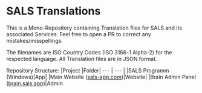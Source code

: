 # SALS Translations

This is a Mono-Repository containing Translation files for SALS and its associated Services. Feel free to open a PR to correct any mistakes/misspellings.

The filenames are ISO Country Codes (ISO 3166-1 Alpha-2) for the respected language. All Translation files are in JSON format.

Repository Structure:
|Project |Folder|
--- | --- |
|SALS Programm (Windows)|App|
|Main Website ([sals-app.com](https://sals-app.com))|Website|
|Brain Admin Panel ([brain.sals.app](https://brain.sals.app))|Admin